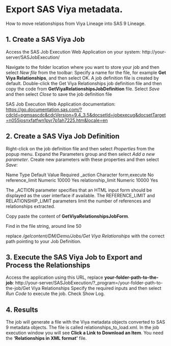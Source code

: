 # Export SAS Viya metadata.

How to move relationshipss from Viya Lineage into SAS 9 Lineage.

## 1. Create a SAS Viya Job

Access the SAS Job Execution Web Application on your system:
http://your-server/SASJobExecution/

Navigate to the folder location where you want to store your job and then select *New file* from the toolbar:
Specify a name for the file, for example **Get Viya Relationships**, and then select OK. A job definition file is created by default.
Double-click the Get Viya Relationships job definition file and then copy the code from **GetViyaRelationshipsJobDefinition** file.
Select *Save* and then select *Close* to save the job definition file


SAS Job Execution Web Application documentation:
https://go.documentation.sas.com/?cdcId=pgmsascdc&cdcVersion=9.4_3.5&docsetId=jobexecug&docsetTarget=n055josnxfatfwn1pyr7p1ah7225.htm&locale=en



## 2. Create a SAS Viya Job Definition

Right-click on the job definition file and then select *Properties* from the popup menu. 
Expand the Parameters group and then select *Add a new parameter*. 
Create  new parameters with these properties and then select *Save*:

Name Type Default Value Required
_action Character form,execute No
reference_limit Numeric 10000 Yes
relationship_limit Numeric 10000 Yes

The _ACTION parameter specifies that an HTML input form should be displayed as the user interface if available. 
The REFERENCE_LIMIT and RELATIONSHIP_LIMIT parameters limit the number of references and relationships extracted.

Copy paste the content of **GetViyaRelationshipsJobForm**.

Find in the file string, around line 50
<input type="hidden" name="_program"     value="/gelcontent/DM/Demo/Jobs/Get Viya Relationships">

replace */gelcontent/DM/Demo/Jobs/Get Viya Relationships* with the correct path pointing to your Job Definition.

## 3. Execute the SAS Viya Job to Export and Process the Relationships

Access the application using this URL, replace **your-folder-path-to-the-job**:
http://your-server/SASJobExecution/?_program=/your-folder-path-to-the-job/Get Viya Relationships
Specify the required inputs and then select *Run Code* to execute the job.
Check Show Log.

## 4. Results

The job will generate a file with the Viya metadata objects converted to SAS 9 metadata objects. The file is called relationships_to_load.xml. In the job execution window you will see **Click a Link to Download an Item**. You need the **‘Relationships in XML format’** file.